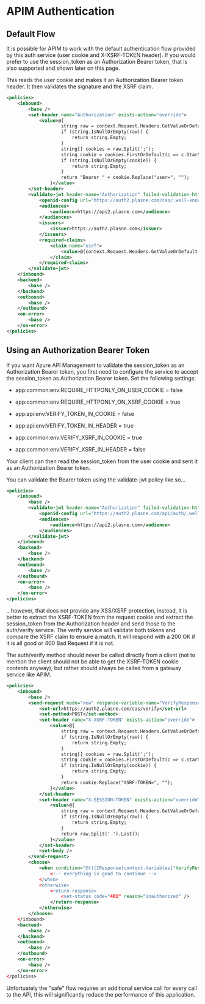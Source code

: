 # APIM Authentication

## Default Flow

It is possible for APIM to work with the default authentication flow provided by this auth service (user cookie and X-XSRF-TOKEN header). If you would prefer to use the session_token as an Authorization Bearer token, that is also supported and shown later on this page.

This reads the user cookie and makes it an Authorization Bearer token header. It then validates the signature and the XSRF claim.

```xml
<policies>
    <inbound>
        <base />
        <set-header name="Authorization" exists-action="override">
            <value>@{
                    string raw = context.Request.Headers.GetValueOrDefault("Cookie");
                    if (string.IsNullOrEmpty(raw)) {
                        return string.Empty;
                    }
                    string[] cookies = raw.Split(';');
                    string cookie = cookies.FirstOrDefault(c => c.StartsWith("user="));
                    if (string.IsNullOrEmpty(cookie)) {
                        return string.Empty;
                    }
                    return "Bearer " + cookie.Replace("user=", "");
                }</value>
        </set-header>
        <validate-jwt header-name="Authorization" failed-validation-httpcode="401" failed-validation-error-message="Unauthorized">
            <openid-config url="https://auth2.plasne.com/cas/.well-known/openid-configuration" />
            <audiences>
                <audience>https://api2.plasne.com</audience>
            </audiences>
            <issuers>
                <issuer>https://auth2.plasne.com</issuer>
            </issuers>
            <required-claims>
                <claim name="xsrf">
                    <value>@(context.Request.Headers.GetValueOrDefault("X-XSRF-TOKEN"))</value>
                </claim>
            </required-claims>
        </validate-jwt>
    </inbound>
    <backend>
        <base />
    </backend>
    <outbound>
        <base />
    </outbound>
    <on-error>
        <base />
    </on-error>
</policies>
```

## Using an Authorization Bearer Token

If you want Azure API Management to validate the session_token as an Authorization Bearer token, you first need to configure the service to accept the session_token as Authorization Bearer token. Set the following settings:

-   app:common:env:REQUIRE_HTTPONLY_ON_USER_COOKIE = false

-   app:common:env:REQUIRE_HTTPONLY_ON_XSRF_COOKIE = true

-   app:api:env:VERIFY_TOKEN_IN_COOKIE = false

-   app:api:env:VERIFY_TOKEN_IN_HEADER = true

-   app:common:env:VERIFY_XSRF_IN_COOKIE = true

-   app:common:env:VERIFY_XSRF_IN_HEADER = false

Your client can then read the session_token from the user cookie and sent it as an Authorization Bearer token.

You can validate the Bearer token using the validate-jwt policy like so...

```xml
<policies>
    <inbound>
        <base />
        <validate-jwt header-name="Authorization" failed-validation-httpcode="401" failed-validation-error-message="Unauthorized. Access token is missing or invalid.">
            <openid-config url="https://auth2.plasne.com/api/auth/.well-known/openid-configuration" />
            <audiences>
                <audience>https://api2.plasne.com</audience>
            </audiences>
        </validate-jwt>
    </inbound>
    <backend>
        <base />
    </backend>
    <outbound>
        <base />
    </outbound>
    <on-error>
        <base />
    </on-error>
</policies>
```

...however, that does not provide any XSS/XSRF protection, instead, it is better to extract the XSRF-TOKEN from the request cookie and extract the session_token from the Authorization header and send those to the auth/verify service. The verify service will validate both tokens and compare the XSRF claim to ensure a match. It will respond with a 200 OK if it is all good or 400 Bad Request if it is not.

The auth/verify method should never be called directly from a client (not to mention the client should not be able to get the XSRF-TOKEN cookie contents anyway), but rather should always be called from a gateway service like APIM.

```xml
<policies>
    <inbound>
        <base />
        <send-request mode="new" response-variable-name="VerifyResponse" timeout="10" ignore-error="true">
            <set-url>https://auth2.plasne.com/cas/verify</set-url>
            <set-method>POST</set-method>
            <set-header name="X-XSRF-TOKEN" exists-action="override">
                <value>@{
                    string raw = context.Request.Headers.GetValueOrDefault("Cookie");
                    if (string.IsNullOrEmpty(raw)) {
                        return string.Empty;
                    }
                    string[] cookies = raw.Split(';');
                    string cookie = cookies.FirstOrDefault(c => c.StartsWith("XSRF-TOKEN="));
                    if (string.IsNullOrEmpty(cookie)) {
                        return string.Empty;
                    }
                    return cookie.Replace("XSRF-TOKEN=", "");
                }</value>
            </set-header>
            <set-header name="X-SESSION-TOKEN" exists-action="override">
                <value>@{
                    string raw = context.Request.Headers.GetValueOrDefault("Authorization");
                    if (string.IsNullOrEmpty(raw)) {
                        return string.Empty;
                    }
                    return raw.Split(' ').Last();
                }</value>
            </set-header>
            <set-body />
        </send-request>
        <choose>
            <when condition="@(((IResponse)context.Variables["VerifyResponse"]).StatusCode == 200)">
                <!-- everything is good to continue -->
            </when>
            <otherwise>
                <return-response>
                    <set-status code="401" reason="Unauthorized" />
                </return-response>
            </otherwise>
        </choose>
    </inbound>
    <backend>
        <base />
    </backend>
    <outbound>
        <base />
    </outbound>
    <on-error>
        <base />
    </on-error>
</policies>
```

Unfortuately the "safe" flow requires an additional service call for every call to the API, this will significantly reduce the performance of this application.
